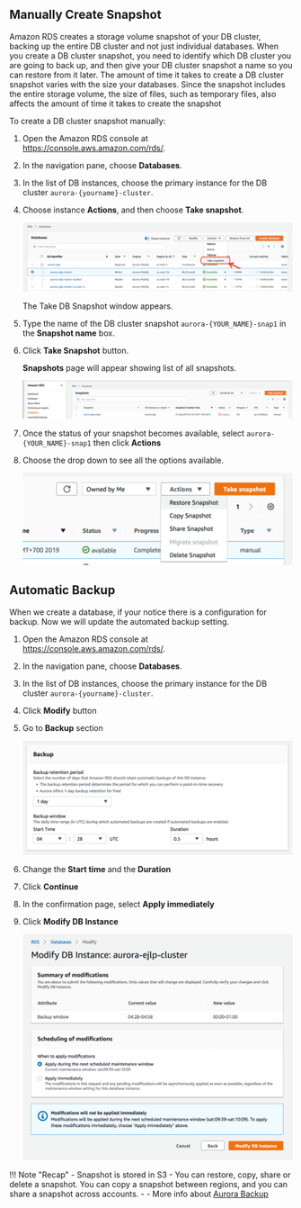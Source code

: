 ## Manually Create Snapshot

Amazon RDS creates a storage volume snapshot of your DB cluster, backing up the entire DB cluster and not just individual databases. When you create a DB cluster snapshot, you need to identify which DB cluster you are going to back up, and then give your DB cluster snapshot a name so you can restore from it later. The amount of time it takes to create a DB cluster snapshot varies with the size your databases. Since the snapshot includes the entire storage volume, the size of files, such as temporary files, also affects the amount of time it takes to create the snapshot

To create a DB cluster snapshot manually:

1. Open the Amazon RDS console at https://console.aws.amazon.com/rds/.
2. In the navigation pane, choose **Databases**.
3. In the list of DB instances, choose the primary instance for the DB cluster `aurora-{yourname}-cluster`.
4. Choose instance **Actions**, and then choose **Take snapshot**.
   
    ![](assets/images/take_snapshot.png)

    The Take DB Snapshot window appears.

5. Type the name of the DB cluster snapshot `aurora-{YOUR_NAME}-snap1` in the **Snapshot name** box. 
6. Click **Take Snapshot** button.

    **Snapshots** page will appear showing list of all snapshots.

    ![snapshot list](assets/images/snapshot_list.png)

7.  Once the status of your snapshot becomes available, select `aurora-{YOUR_NAME}-snap1` then click **Actions**
8.  Choose the drop down to see all the options available.  
    
    ![snapshot actions](assets/images/snapshot_actions.png)

## Automatic Backup

When we create a database, if your notice there is a configuration for backup. Now we will update the automated backup setting.

1. Open the Amazon RDS console at https://console.aws.amazon.com/rds/.
2. In the navigation pane, choose **Databases**.
3. In the list of DB instances, choose the primary instance for the DB cluster `aurora-{yourname}-cluster`.
4. Click **Modify** button
5. Go to **Backup** section
   
   ![backup](assets/images/modify_backup.png)

6. Change the **Start time** and the **Duration**
7. Click **Continue**
8. In the confirmation page, select **Apply immediately**
9. Click **Modify DB Instance**

    ![modify backup setting](assets/images/modify_backup_confirm.png)

!!! Note "Recap"
    - Snapshot is stored in S3
    - You can restore, copy, share or delete a snapshot. You can copy a snapshot between regions, and you can share a snapshot across accounts. 
    - 
    - More info about [Aurora Backup](https://docs.aws.amazon.com/AmazonRDS/latest/AuroraUserGuide/aurora-storage-backup.html)

